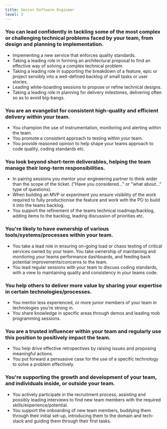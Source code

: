 ```yaml
---
title: Senior Software Engineer
level: 3
---
```


### You can lead confidently in tackling some of the most complex or challenging technical problems faced by your team, from design and planning to implementation.

- Impementing a new service that enforces quality standards.
- Taking a leading role in forming an architectural proposal to find an effective way of solving a complex technical problem.
- Taking a leading role in supporting the breakdown of a feature, epic or project sensibly into a well-defined backlog of small tasks or user stories.
- Leading white-boarding sessions to propose or refine technical designs.
- Taking a leading role in planning for delivery milestones, delivering often so as to avoid big-bangs.

### You are an evangelist for consistent high-quality and efficient delivery within your team.

- You champion the use of instrumentation, monitoring and alerting within the team.
- You promote a consistent approach to testing within your team.
- You provide reasoned opinion to help shape your teams approach to code quality, coding standards etc.

### You look beyond short-term deliverables, helping the team manage their long-term responsibilities.

- In pairing sessions you mentor your engineering partner to think wider than the scope of the ticket. ("Have you considered..." or "what about..." type of questions).
- When building an MVP or experiment you ensure visibility of the work required to fully productionise the feature and work with the PO to build it into the teams backlog.
- You support the refinement of the teams technical roadmap/backlog, adding items to the backlog, leading discussion of priorities etc.

### You're likely to have ownership of various tools/systems/processes within your team.

- You take a lead role in ensuring on-going load or chaos testing of critical services owned by your team.
  You take ownership of maintaining and monitoring your teams performance dashboards, and feeding back potential improvements/concerns to the team.
- You lead regular sessions with your team to discuss coding standards, with a view to maintaining quality and consistency in your teams code.

### You help others to deliver more value by sharing your expertise in certain technologies/processes.

- You mentor less experienced, or more junior members of your team in technologies you're strong in.
- You share knowledge in specific areas through demos and leading mob programming sessions.

### You are a trusted influencer within your team and regularly use this position to positively impact the team.

- You help drive effective retropectives by raising issues and proposing meaningful actions.
- You put forward a persuasive case for the use of a specific technology to solve a problem effectively.

### You're supporting the growth and development of your team, and individuals inside, or outside your team.

- You actively participate in the recruitment process, assisting and possibly leading interviews to find new team members with the required skills/experience/potential.
- You support the onboarding of new team members, buddying them through their initial set-up, introducing them to the domain and tech-stack and guiding them through their first tasks.
